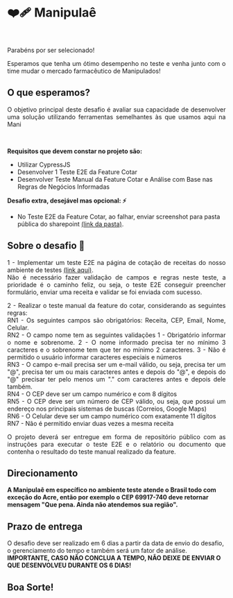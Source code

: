 <h1 align="left">
   ❤️‍🩹 Manipulaê
</h1>
</br>
<p align="justify">Parabéns por ser selecionado!</p>
<p align="justify">Esperamos que tenha um ótimo desempenho no teste e venha junto com o time mudar o mercado farmacêutico de Manipulados!</p>

## O que esperamos?

<p align="justify">O objetivo principal deste desafio é avaliar sua capacidade de desenvolver uma solução utilizando ferramentas semelhantes às que usamos aqui na Mani</p>
<br/>

<b>Requisitos que devem constar no projeto são:</b>

- Utilizar CypressJS
- Desenvolver 1 Teste E2E da Feature Cotar
- Desenvolver Teste Manual da Feature Cotar e Análise com Base nas Regras de Negócios Informadas

<b>Desafio extra, desejável mas opcional: ⚡</b>

- No Teste E2E da Feature Cotar, ao falhar, enviar screenshot para pasta pública do sharepoint <a href="https://manipulaecombr-my.sharepoint.com/:f:/g/personal/matheus_marinho_manipulae_com_br/Eklx5HErM45OsGgxOLHB3Q0BxZZSzVBzW0FvUKY0EoVajQ?e=XyoPxV">(link da pasta)</a>.

## Sobre o desafio 🤯

<p align="justify">1 - Implementar um teste E2E na página de cotação de receitas do nosso ambiente de testes <a href="https://webmani-test.manipulae.com.br/cotar">(link aqui)</a>.
</br>
Não é necessário fazer validação de campos e regras neste teste, a prioridade é o caminho feliz, ou seja, o teste E2E conseguir preencher formulário, enviar uma receita e validar se foi enviada com sucesso.</p>

<p align="justify">2 - Realizar o teste manual da feature do cotar, considerando as seguintes regras:
</br>
RN1 - Os seguintes campos são obrigatórios: Receita, CEP, Email, Nome, Celular.
</br>
RN2 - O campo nome tem as seguintes validações
	1 - Obrigatório informar o nome e sobrenome.
	2 - O nome informado precisa ter no mínimo 3 caracteres e o sobrenome tem que ter no mínimo 2 caracteres.
	3 - Não é permitido o usuário informar caracteres especiais e números
</br>
RN3 - O campo e-mail precisa ser um e-mail válido, ou seja, precisa ter um "@", precisa ter um ou mais caracteres antes e depois do "@", e depois do "@" precisar ter pelo menos um "." com caracteres antes e depois dele também.
</br>
RN4 - O CEP deve ser um campo numérico e com 8 dígitos
</br>
RN5 - O CEP deve ser um número de CEP válido, ou seja, que possui um endereço nos principais sistemas de buscas (Correios, Google Maps)
</br>
RN6 - O Celular deve ser um campo numérico com exatamente 11 dígitos
</br>
RN7 - Não é permitido enviar duas vezes a mesma receita
</p>

<p align="justify">O projeto deverá ser entregue em forma de repositório público com as instruções para executar o teste E2E e o relatório ou documento que contenha o resultado do teste manual realizado da feature.</p>

## Direcionamento

<b>A Manipulaê em específico no ambiente teste atende o Brasil todo com exceção do Acre, então por exemplo o CEP 69917-740 deve retornar mensagem "Que pena. Ainda não atendemos sua região".</b>
<br/>

## Prazo de entrega

O desafio deve ser realizado em 6 dias a partir da data de envio do desafio, o gerenciamento do tempo e também será um fator de análise.
<b>IMPORTANTE, CASO NÃO CONCLUA A TEMPO, NÃO DEIXE DE ENVIAR O QUE DESENVOLVEU DURANTE OS 6 DIAS!</b>

## Boa Sorte!
